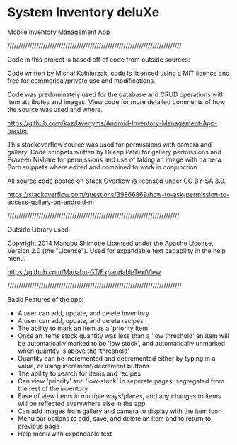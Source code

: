 # System Inventory deluXe
Mobile Inventory Management App
 
//////////////////////////////////////////////////////////////////////////////

Code in this project is based off of code from outside sources:

Code written by Michał Kołnierzak, code is licenced using a MIT licence and free for commerical/private use and modifications.

Code was predominately used for the database and CRUD operations with item attributes and images. 
View code for more detailed comments of how the source was used and where. 

https://github.com/kazdavegyms/Android-Inventory-Management-App-master
 
This stackoverflow source was used for permissions with camera and gallery.
Code snippets written by Dileep Patel for gallery permissions and Praveen Nikhare for permissions and use of taking an image with camera.
Both snippets where edited and combined to work in conjunction.

All source code posted on Stack Overflow is licensed under CC BY-SA 3.0.

https://stackoverflow.com/questions/39866869/how-to-ask-permission-to-access-gallery-on-android-m

/////////////////////////////////////////////////////////////////////////////

Outside Library used: 

Copyright 2014 Manabu Shimobe
Licensed under the Apache License, Version 2.0 (the "License").
Used for expandable text capability in the help menu.

https://github.com/Manabu-GT/ExpandableTextView


//////////////////////////////////////////////////////////////////////////////

Basic Features of the app:

* A user can add, update, and delete inventory
* A user can add, update, and delete recipes
* The ability to mark an item as a 'priority item' 
* Once an items stock quantity was less than a 'low threshold' an item will be automatically marked to be 'low stock', and automatically unmarked when quantity is above the 'threshold'
* Quantity can be incremented and decremented either by typing in a value, or using increment/decrement buttons
* The ability to search for items and recipes
* Can view 'priority' and 'low-stock' in seperate pages, segregated from the rest of the inventory
* Ease of view items in multiple ways/places, and any changes to items will be reflected everywhere else in the app
* Can add images from gallery and camera to display with the item icon
* Menu bar options to add, save, and delete an item and to return to previous page 
* Help menu with expandable text
